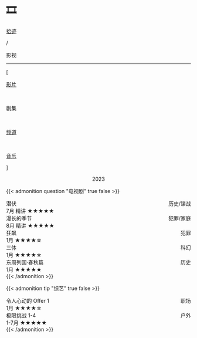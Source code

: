 # 🎞️


<div class="nav-tab">
  <a href="../../cages"><p class="not">拾迹</p></a>
  <p class="now">/</p><p class="now">影视</p>
</div>

---

<div class="nav-tab">
  <p class="bord">[</p>
  <a href="../movies"><p class="not">影片</p></a>&nbsp;
  <p class="now">剧集</p>&nbsp;
  <a href="../video"><p class="not">频道</p></a>&nbsp;
  <a href="../music"><p class="not">音乐</p></a>
  <p class="bord">]</p>
</div>

<center><p class="tabtag">2023</p></center>

{{< admonition question "电视剧" true false >}}
<div class="culture-list">
  <div class="media">
    <div class="media-cover" style="background-image:url(https://z1.ax1x.com/2023/10/31/pinltqU.jpg)"></div>
    <div class="media-meta">
      <div class="media-meta-item title">潜伏<span style="float:right;font-weight:400">历史/谍战</span></div>
      <div class="media-meta-item">
        <span class="author">7月 精讲</span>
        <span class="star-score">★★★★★</span>
      </div>
      <div class="media-meta-item intro"></div>
    </div>
  </div>
  <div class="media">
    <div class="media-cover" style="background-image:url(https://z1.ax1x.com/2023/10/30/pimbYF0.jpg)"></div>
    <div class="media-meta">
      <div class="media-meta-item title">漫长的季节<span style="float:right;font-weight:400">犯罪/家庭</span></div>
      <div class="media-meta-item">
        <span class="author">8月 精讲</span>
        <span class="star-score">★★★★★</span>
      </div>
      <div class="media-meta-item intro"></div>
    </div>
  </div>
  <div class="media-3-prime">
    <div class="media-meta-item title">狂飙<span style="float:right;font-weight:400">犯罪</span></div>
    <div class="media-meta-item">
      <span class="author">1月</span>
      <span class="star-score">★★★★<span class="grey-star">☆</span></span>
    </div>
    <div class="media-meta-item intro"></div>
  </div>
  <div class="media-3">
    <div class="media-meta-item title">三体<span style="float:right;font-weight:400">科幻</span></div>
    <div class="media-meta-item">
      <span class="author">1月</span>
      <span class="star-score">★★★★<span class="grey-star">☆</span></span>
    </div>
    <div class="media-meta-item intro"></div>
  </div>
  <div class="media-3">
    <div class="media-meta-item title">东周列国·春秋篇<span style="float:right;font-weight:400">历史</span></div>
    <div class="media-meta-item">
      <span class="author">1月</span>
      <span class="star-score">★★★★★<span class="grey-star"></span></span>
    </div>
    <div class="media-meta-item intro"></div>
  </div>
</div>
{{< /admonition >}}

{{< admonition tip "综艺" true false >}}
<div class="culture-list">
  <div class="media">
    <div class="media-cover" style="background-image:url(https://z1.ax1x.com/2023/12/03/piywXXn.jpg)"></div>
    <div class="media-meta">
      <div class="media-meta-item title">令人心动的 Offer 1<span style="float:right;font-weight:400">职场</span></div>
      <div class="media-meta-item">
        <span class="author">1月</span>
        <span class="star-score">★★★★<span class="grey-star">☆</span></span>
      </div>
      <div class="media-meta-item intro"></div>
    </div>
  </div>
  <div class="media">
    <div class="media-cover" style="background-image:url(https://z1.ax1x.com/2023/12/03/piywvmq.jpg)"></div>
    <div class="media-meta">
      <div class="media-meta-item title">极限挑战 1-4<span style="float:right;font-weight:400">户外</span></div>
      <div class="media-meta-item">
        <span class="author">1-7月</span>
        <span class="star-score">★★★★★</span>
      </div>
      <div class="media-meta-item intro"></div>
    </div>
  </div>
</div>
{{< /admonition >}}

<!-- 
  <div class="media-3-prime">
    <div class="media-meta-item title">功勋<span style="float:right;font-weight:400">奇幻</span></div>
    <div class="media-meta-item">
      <span class="author">线上</span>
      <span class="star-score">★★★★★<span class="grey-star"></span></span>
    </div>
    <div class="media-meta-item-app intro"></div>
  </div>
 -->

<!-- 

- 守护解放西系列，2022-02,03
- 巡回检察组
- 扫黑风暴
- 美国工厂 -->

<!-- 
- 苏东坡
- 先生
- 隐秘的角落
- 人民的名义
- 终结者外传 系列
- 千谎百计 系列
- 说的就是你 系列
- 非正式会谈 系列
- 流言终结者 系列
- 大国工程
- 鸟瞰中国
- 将改革进行到底
- 永远在路上
- 正风反腐就在身边
- 航拍中国 系列 -->

<!-- - 开端，2022-01

- 成龙历险记
- 星游记
- 何以笙箫默
- 密电风云
- 中国新年：全球最大庆典
- 国家监察
- 中国老师，来了
- 超级中国
- 探秘下议院
 -->

<!--

历史-人物-时政等

时间

【电视剧】
【纪录片】
【节目】
【频道】
【动画】
华莱士访谈

 -->
